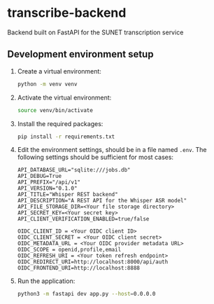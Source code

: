 # transcribe-backend
Backend built on FastAPI for the SUNET transcription service

## Development environment setup

1. Create a virtual environment:
   ```bash
   python -m venv venv
   ```

2. Activate the virtual environment:
	```bash
	source venv/bin/activate
	```

3. Install the required packages:
   ```bash
   pip install -r requirements.txt
   ```

4. Edit the environment settings, should be in a file named `.env`. The following settings should be sufficient for most cases:
	```env
	API_DATABASE_URL="sqlite:///jobs.db"
	API_DEBUG=True
	API_PREFIX="/api/v1"
	API_VERSION="0.1.0"
	API_TITLE="Whisper REST backend"
	API_DESCRIPTION="A REST API for the Whisper ASR model"
	API_FILE_STORAGE_DIR=<Your file storage directory>
	API_SECRET_KEY=<Your secret key>
	API_CLIENT_VERIFICATION_ENABLED=true/false

	OIDC_CLIENT_ID = <Your OIDC client ID>
	OIDC_CLIENT_SECRET = <Your OIDC client secret>
	OIDC_METADATA_URL = <Your OIDC provider metadata URL>
	OIDC_SCOPE = openid,profile,email
	OIDC_REFRESH_URI = <Your token refresh endpoint>
	OIDC_REDIRECT_URI=http://localhost:8000/api/auth
	OIDC_FRONTEND_URI=http://localhost:8888
	```

5. Run the application:
	```bash
	python3 -m fastapi dev app.py --host=0.0.0.0
	```
